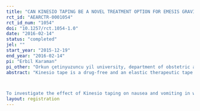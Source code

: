 ```yaml
---
title: "CAN KINESIO TAPING BE A NOVEL TREATMENT OPTION FOR EMESIS GRAVIDARUM? A RANDOMIZED PRELIMINARY STUDY"
rct_id: "AEARCTR-0001054"
rct_id_num: "1054"
doi: "10.1257/rct.1054-1.0"
date: "2016-02-14"
status: "completed"
jel: ""
start_year: "2015-12-19"
end_year: "2016-02-14"
pi: "Erbil Karaman"
pi_other: "Orkun çetinyuzuncu yil university, department of obstetric and gynecology"
abstract: "Kinesio tape is a drug-free and an elastic therapeutic tape used for treating various musculoskeletal problems such as injury, pain, and dysfunction and a variety of other disorders[9]. The kinesiotaping was found to be effective in stimulation of large and small intestinal peristaltism and treated constipation in a case report[10]. Kinesio taping aplications were created by a Japanese chiropractor, Dr Kenso Kase, in the 1970s. Although the exact mechanisms of the effects of are not yet clear, some investigators claimed that Kinesio taping has multiple functions. The inventor stated that the tape should be applied from origin to insertion to inhibit msucle function[10, 11]. The vomiting is chracterised by the retrograd peristaltism(movement) of gastrointestinal smooth muscle function. So the hypothesis of our study is based on the inhibition of retrograd peristaltism of gastrointestinal system by applying the kinesiotape from origin(from top to bottom where the stomach is placed on the abdominal region) to insertion(alongside the gastric curvature) so as to decrease the vomiting and maybe nause which is predominately induced by the central nervous system

To investigate the effect of Kinesio taping on nausea and vomiting in women with emesis gravidarum."
layout: registration
---
```


